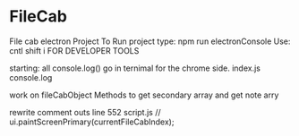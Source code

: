 # FileCab

File cab electron Project
To Run project type: npm run electronConsole
Use: cntl shift i FOR DEVELOPER TOOLS

starting: all console.log() go in ternimal for the chrome side. index.js console.log

work on fileCabObject Methods to get secondary array and get note arry

rewrite comment outs
line 552 script.js // ui.paintScreenPrimary(currentFileCabIndex);
